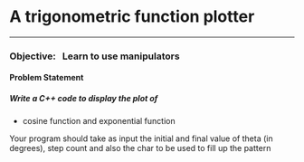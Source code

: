 # A trigonometric function plotter
---     
### Objective: &nbsp;&nbsp;Learn to use manipulators

#### Problem Statement

##### Write a C++ code to display the plot of
- cosine function and exponential function

Your program should take as input the initial and final value of theta (in degrees), step count and also the char to be used to fill up the pattern
